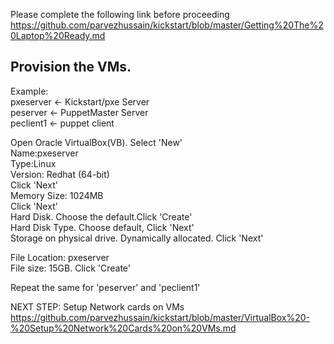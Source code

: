 
Please complete the following link before proceeding <br>
https://github.com/parvezhussain/kickstart/blob/master/Getting%20The%20Laptop%20Ready.md


## Provision the VMs.

Example:<br>
pxeserver <- Kickstart/pxe Server <br>
peserver <- PuppetMaster Server<br>
peclient1 <- puppet client<br>


Open Oracle VirtualBox(VB). Select 'New'<br>
    Name:pxeserver<br>
    Type:Linux<br>
    Version: Redhat (64-bit)<br>
Click 'Next'<br>
    Memory Size: 1024MB<br>
Click 'Next'<br>
Hard Disk. Choose the default.Click 'Create'<br>
Hard Disk Type. Choose default, Click 'Next'<br>
Storage on physical drive. Dynamically allocated. Click 'Next'<br>

File Location: pxeserver<br>
File size: 15GB. Click 'Create'<br>

Repeat the same for 'peserver' and 'peclient1'<br>

NEXT STEP: Setup Network cards on VMs <br>
https://github.com/parvezhussain/kickstart/blob/master/VirtualBox%20-%20Setup%20Network%20Cards%20on%20VMs.md
